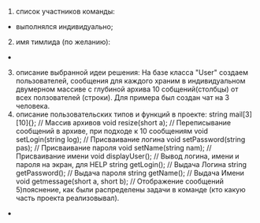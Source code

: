 1) список участников команды:
- выполнялся индивидуально;
2) имя тимлида (по желанию):
-
3) описание выбранной идеи решения:
На базе класса "User" создаем пользователей, сообщения для каждого храним в индивидуальном двумерном массиве с глубиной архива 10 собщений(столбцы) от всех ползователей (строки).
Для примера был создан чат на 3 человека.
4) описание пользовательских типов и функций в проекте:
    string mail[3][10]{};              // Массив архивов
    void resize(short a);              // Переписывание сообщений в архиве, при подходе к 10 сообщениям
    void setLogin(string log);         // Присваивание логина
    void setPassword(string pas);      // Присваивание пароля
    void setName(string nam);          // Присваивание имени
    void displayUser();                // Вывод логина, имени и пароля на экран, для HELP
    string getLogin();                 // Выдача Логина
    string getPassword();              // Выдача пароля
    string getName();                  // Выдача Имени
    void getmessage(short a, short b); // Отображение сообщений
5)пояснение, как были распределены задачи в команде (кто какую часть проекта реализовывал).
-
